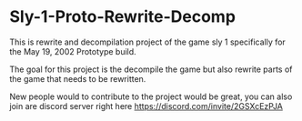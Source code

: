 # Sly-1-Proto-Rewrite-Decomp

This is rewrite and decompilation project of the game sly 1 specifically for the May 19, 2002 Prototype build.

The goal for this project is the decompile the game but also rewrite parts of the game that needs to be rewritten.

New people would to contribute to the project would be great, you can also join are discord server right here https://discord.com/invite/2GSXcEzPJA
